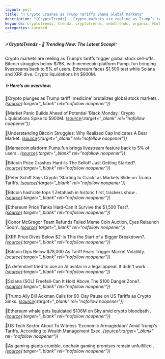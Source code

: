 ```yaml
---
layout: post
title: "🌅 Crypto Crashes as Trump Tariffs Shake Global Markets"
description: "[CryptoTrendz] - Crypto markets are reeling as Trump’s tariffs trigger global stock sell-offs. Bitcoin struggles below $78K, with memecoin platform Pump..fun bringing livestreams back to 5% of users. Ethereum faces $1,500 test while Solana and XRP dive. Crypto liquidations hit $900M."
keywords: cryptotrendz, trendz, cryptotrends, web3trends, organic, Market, Bitcoin, AI, Trump, Crypto
categories: curated
---
```


##### ⚡ CryptoTrendz - 📌 *Trending Now: The Latest Scoop!:*

Crypto markets are reeling as Trump’s tariffs trigger global stock sell-offs. Bitcoin struggles below $78K, with memecoin platform Pump..fun bringing livestreams back to 5% of users. Ethereum faces $1,500 test while Solana and XRP dive. Crypto liquidations hit $900M.

##### ✨ *Here’s an overview:*


🔹Crypto plunges as Trump tariff 'medicine' brutalizes global stock markets . *([source](https://s.avyag.com/csn7){:target="_blank" rel="nofollow noopener"})*

🔹Market Panic Builds Ahead of Potential 'Black Monday,' Crypto Liquidations Spike to $900M. *([source](https://s.avyag.com/g5zy){:target="_blank" rel="nofollow noopener"})*

🔹Understanding Bitcoin Struggles: Why Realized Cap Indicates A Bear Market. *([source](https://s.avyag.com/iq34){:target="_blank" rel="nofollow noopener"})*

🔹Memecoin platform Pump.fun brings livestream feature back to 5% of users . *([source](https://s.avyag.com/8gux){:target="_blank" rel="nofollow noopener"})*

🔹Bitcoin Price Crashes Hard-Is The Selloff Just Getting Started?. *([source](https://s.avyag.com/wchu){:target="_blank" rel="nofollow noopener"})*

🔹Peter Schiff Says Crypto 'Starting to Crack' as Markets Slide on Trump Tariffs. *([source](https://s.avyag.com/mudr){:target="_blank" rel="nofollow noopener"})*

🔹Bitcoin hashrate tops 1 Zetahash in historic first, trackers show . *([source](https://s.avyag.com/9t0r){:target="_blank" rel="nofollow noopener"})*

🔹Ethereum Price Tanks Hard-Can It Survive the $1,500 Test?. *([source](https://s.avyag.com/lyyi){:target="_blank" rel="nofollow noopener"})*

🔹Conor McGregor Team Refunds Failed Meme Coin Auction, Eyes Relaunch 'Soon'. *([source](https://s.avyag.com/sniu){:target="_blank" rel="nofollow noopener"})*

🔹XRP Price Dives Below $2-Is This the Start of a Bigger Breakdown?. *([source](https://s.avyag.com/amyt){:target="_blank" rel="nofollow noopener"})*

🔹Bitcoin Dips Below $78,000 As Tariff Fears Trigger Market Volatility. *([source](https://s.avyag.com/cn5q){:target="_blank" rel="nofollow noopener"})*

🔹A defendant tried to use an AI avatar in a legal appeal. It didn't work . *([source](https://s.avyag.com/avj1){:target="_blank" rel="nofollow noopener"})*

🔹Solana (SOL) Freefall-Can It Hold Above The $100 Danger Zone?. *([source](https://s.avyag.com/v7f9){:target="_blank" rel="nofollow noopener"})*

🔹Trump Ally Bill Ackman Calls for 90-Day Pause on US Tariffs as Crypto Sinks. *([source](https://s.avyag.com/kkhj){:target="_blank" rel="nofollow noopener"})*

🔹Ethereum whale gets liquidated $106M on Sky amid crypto bloodbath . *([source](https://s.avyag.com/xusu){:target="_blank" rel="nofollow noopener"})*

🔹US Tech Sector About To Witness 'Economic Armageddon' Amid Trump's Tariffs, According to Wealth Management Exec. *([source](https://s.avyag.com/5jwo){:target="_blank" rel="nofollow noopener"})*

🔹As gaming giants crumble, onchain gaming promises remain unfulfilled . *([source](https://s.avyag.com/83nm){:target="_blank" rel="nofollow noopener"})*

